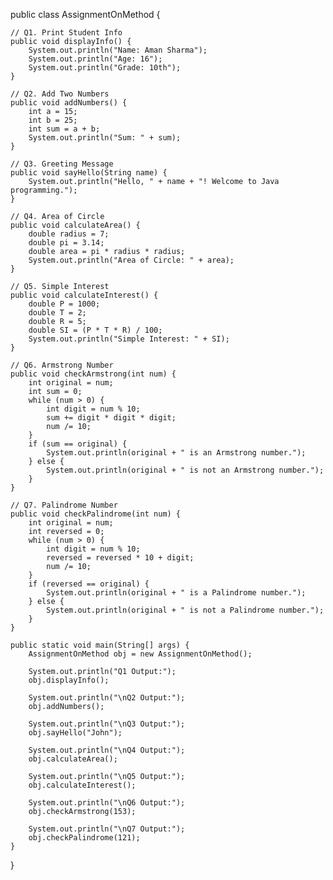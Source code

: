 public class AssignmentOnMethod {

    // Q1. Print Student Info
    public void displayInfo() {
        System.out.println("Name: Aman Sharma");
        System.out.println("Age: 16");
        System.out.println("Grade: 10th");
    }

    // Q2. Add Two Numbers
    public void addNumbers() {
        int a = 15;
        int b = 25;
        int sum = a + b;
        System.out.println("Sum: " + sum);
    }

    // Q3. Greeting Message
    public void sayHello(String name) {
        System.out.println("Hello, " + name + "! Welcome to Java programming.");
    }

    // Q4. Area of Circle
    public void calculateArea() {
        double radius = 7;
        double pi = 3.14;
        double area = pi * radius * radius;
        System.out.println("Area of Circle: " + area);
    }

    // Q5. Simple Interest
    public void calculateInterest() {
        double P = 1000;
        double T = 2;
        double R = 5;
        double SI = (P * T * R) / 100;
        System.out.println("Simple Interest: " + SI);
    }

    // Q6. Armstrong Number
    public void checkArmstrong(int num) {
        int original = num;
        int sum = 0;
        while (num > 0) {
            int digit = num % 10;
            sum += digit * digit * digit;
            num /= 10;
        }
        if (sum == original) {
            System.out.println(original + " is an Armstrong number.");
        } else {
            System.out.println(original + " is not an Armstrong number.");
        }
    }

    // Q7. Palindrome Number
    public void checkPalindrome(int num) {
        int original = num;
        int reversed = 0;
        while (num > 0) {
            int digit = num % 10;
            reversed = reversed * 10 + digit;
            num /= 10;
        }
        if (reversed == original) {
            System.out.println(original + " is a Palindrome number.");
        } else {
            System.out.println(original + " is not a Palindrome number.");
        }
    }

    public static void main(String[] args) {
        AssignmentOnMethod obj = new AssignmentOnMethod();

        System.out.println("Q1 Output:");
        obj.displayInfo();

        System.out.println("\nQ2 Output:");
        obj.addNumbers();

        System.out.println("\nQ3 Output:");
        obj.sayHello("John");

        System.out.println("\nQ4 Output:");
        obj.calculateArea();

        System.out.println("\nQ5 Output:");
        obj.calculateInterest();

        System.out.println("\nQ6 Output:");
        obj.checkArmstrong(153);

        System.out.println("\nQ7 Output:");
        obj.checkPalindrome(121);
    }
}
